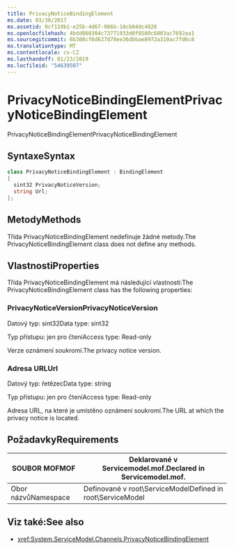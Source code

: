 ```yaml
---
title: PrivacyNoticeBindingElement
ms.date: 03/30/2017
ms.assetid: 0cf110b1-e25b-4d67-986b-10cb04dc4826
ms.openlocfilehash: 4bdd860304c73771933d0f8500c6003ac7692aa1
ms.sourcegitcommit: 6b308cf6d627d78ee36dbbae8972a310ac7fd6c8
ms.translationtype: MT
ms.contentlocale: cs-CZ
ms.lasthandoff: 01/23/2019
ms.locfileid: "54639507"
---
```

# <a name="privacynoticebindingelement"></a><span data-ttu-id="5ce0f-102">PrivacyNoticeBindingElement</span><span class="sxs-lookup"><span data-stu-id="5ce0f-102">PrivacyNoticeBindingElement</span></span>
<span data-ttu-id="5ce0f-103">PrivacyNoticeBindingElement</span><span class="sxs-lookup"><span data-stu-id="5ce0f-103">PrivacyNoticeBindingElement</span></span>  
  
## <a name="syntax"></a><span data-ttu-id="5ce0f-104">Syntaxe</span><span class="sxs-lookup"><span data-stu-id="5ce0f-104">Syntax</span></span>  
  
```csharp
class PrivacyNoticeBindingElement : BindingElement  
{  
  sint32 PrivacyNoticeVersion;  
  string Url;  
};  
```  
  
## <a name="methods"></a><span data-ttu-id="5ce0f-105">Metody</span><span class="sxs-lookup"><span data-stu-id="5ce0f-105">Methods</span></span>  
 <span data-ttu-id="5ce0f-106">Třída PrivacyNoticeBindingElement nedefinuje žádné metody.</span><span class="sxs-lookup"><span data-stu-id="5ce0f-106">The PrivacyNoticeBindingElement class does not define any methods.</span></span>  
  
## <a name="properties"></a><span data-ttu-id="5ce0f-107">Vlastnosti</span><span class="sxs-lookup"><span data-stu-id="5ce0f-107">Properties</span></span>  
 <span data-ttu-id="5ce0f-108">Třída PrivacyNoticeBindingElement má následující vlastnosti:</span><span class="sxs-lookup"><span data-stu-id="5ce0f-108">The PrivacyNoticeBindingElement class has the following properties:</span></span>  
  
### <a name="privacynoticeversion"></a><span data-ttu-id="5ce0f-109">PrivacyNoticeVersion</span><span class="sxs-lookup"><span data-stu-id="5ce0f-109">PrivacyNoticeVersion</span></span>  
 <span data-ttu-id="5ce0f-110">Datový typ: sint32</span><span class="sxs-lookup"><span data-stu-id="5ce0f-110">Data type: sint32</span></span>  
  
 <span data-ttu-id="5ce0f-111">Typ přístupu: jen pro čtení</span><span class="sxs-lookup"><span data-stu-id="5ce0f-111">Access type: Read-only</span></span>  
  
 <span data-ttu-id="5ce0f-112">Verze oznámení soukromí.</span><span class="sxs-lookup"><span data-stu-id="5ce0f-112">The privacy notice version.</span></span>  
  
### <a name="url"></a><span data-ttu-id="5ce0f-113">Adresa URL</span><span class="sxs-lookup"><span data-stu-id="5ce0f-113">Url</span></span>  
 <span data-ttu-id="5ce0f-114">Datový typ: řetězec</span><span class="sxs-lookup"><span data-stu-id="5ce0f-114">Data type: string</span></span>  
  
 <span data-ttu-id="5ce0f-115">Typ přístupu: jen pro čtení</span><span class="sxs-lookup"><span data-stu-id="5ce0f-115">Access type: Read-only</span></span>  
  
 <span data-ttu-id="5ce0f-116">Adresa URL, na které je umístěno oznámení soukromí.</span><span class="sxs-lookup"><span data-stu-id="5ce0f-116">The URL at which the privacy notice is located.</span></span>  
  
## <a name="requirements"></a><span data-ttu-id="5ce0f-117">Požadavky</span><span class="sxs-lookup"><span data-stu-id="5ce0f-117">Requirements</span></span>  
  
|<span data-ttu-id="5ce0f-118">SOUBOR MOF</span><span class="sxs-lookup"><span data-stu-id="5ce0f-118">MOF</span></span>|<span data-ttu-id="5ce0f-119">Deklarované v Servicemodel.mof.</span><span class="sxs-lookup"><span data-stu-id="5ce0f-119">Declared in Servicemodel.mof.</span></span>|  
|---------|-----------------------------------|  
|<span data-ttu-id="5ce0f-120">Obor názvů</span><span class="sxs-lookup"><span data-stu-id="5ce0f-120">Namespace</span></span>|<span data-ttu-id="5ce0f-121">Definované v root\ServiceModel</span><span class="sxs-lookup"><span data-stu-id="5ce0f-121">Defined in root\ServiceModel</span></span>|  
  
## <a name="see-also"></a><span data-ttu-id="5ce0f-122">Viz také:</span><span class="sxs-lookup"><span data-stu-id="5ce0f-122">See also</span></span>
- <xref:System.ServiceModel.Channels.PrivacyNoticeBindingElement>

